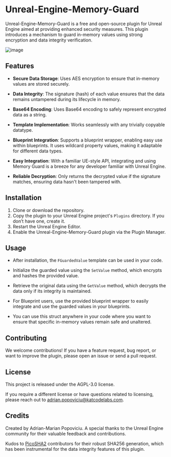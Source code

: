 # Unreal-Engine-Memory-Guard

Unreal-Engine-Memory-Guard is a free and open-source plugin for Unreal Engine aimed at providing enhanced security measures. This plugin introduces a mechanism to guard in-memory values using strong encryption and data integrity verification.

![image](https://github.com/ArmainAP/Unreal-Engine-Memory-Guard/assets/26823759/322dcc33-bfed-4306-8445-df77b9b41915)


## Features

- **Secure Data Storage**: Uses AES encryption to ensure that in-memory values are stored securely.
  
- **Data Integrity**: The signature (hash) of each value ensures that the data remains untampered during its lifecycle in memory.
  
- **Base64 Encoding**: Uses Base64 encoding to safely represent encrypted data as a string.
  
- **Template Implementation**: Works seamlessly with any trivially copyable datatype.
  
- **Blueprint Integration**: Supports a blueprint wrapper, enabling easy use within blueprints. It uses wildcard property values, making it adaptable for different data types.
  
- **Easy Integration**: With a familiar UE-style API, integrating and using Memory Guard is a breeze for any developer familiar with Unreal Engine.
  
- **Reliable Decryption**: Only returns the decrypted value if the signature matches, ensuring data hasn't been tampered with.
  
## Installation

1. Clone or download the repository.
2. Copy the plugin to your Unreal Engine project's `Plugins` directory. If you don’t have one, create it.
3. Restart the Unreal Engine Editor.
4. Enable the Unreal-Engine-Memory-Guard plugin via the Plugin Manager.

## Usage

- After installation, the `FGuardedValue` template can be used in your code.
  
- Initialize the guarded value using the `SetValue` method, which encrypts and hashes the provided value.
  
- Retrieve the original data using the `GetValue` method, which decrypts the data only if its integrity is maintained.
  
- For Blueprint users, use the provided blueprint wrapper to easily integrate and use the guarded values in your blueprints.
  
- You can use this struct anywhere in your code where you want to ensure that specific in-memory values remain safe and unaltered.

## Contributing

We welcome contributions! If you have a feature request, bug report, or want to improve the plugin, please open an issue or send a pull request.

## License

This project is released under the AGPL-3.0 license.

If you require a different license or have questions related to licensing, please reach out to adrian.popoviciu@katcodelabs.com.

## Credits

Created by Adrian-Marian Popoviciu. A special thanks to the Unreal Engine community for their valuable feedback and contributions. 

Kudos to [PicoSHA2](https://github.com/okdshin/PicoSHA2) contributors for their robust SHA256 generation, which has been instrumental for the data integrity features of this plugin.
